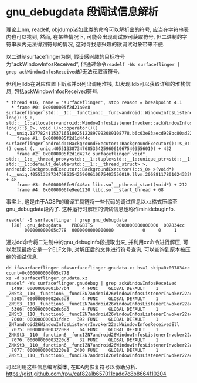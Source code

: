 # gnu_debugdata 段调试信息解析
理论上nm, readelf, objdump诸如此类的命令可以解析出的符号, 应当在字符串表内也可以找到, 然而, 在某些情况下, 可能会出现调试器可获取符号, 但二进制的字符串表内无法得到符号的情况, 这对寻找感兴趣的欲调试对象带来不便.   

以二进制surfaceflinger为例, 假设感兴趣的目标符号为”ackWindowInfosReceived”, 但通过命令`readelf -Ws surfaceflinger | grep ackWindowInfosReceived`却无法获取该符号.   

但利用lldb在对应位置下断点并bt列出调用堆栈, 却发现lldb可以获取详细的堆栈信息, 包括ackWindowInfosReceived符号.   
```
* thread #16, name = 'surfaceflinger', stop reason = breakpoint 4.1
  * frame #0: 0x0000005f2d21a0e8 surfaceflinger`std::__1::__function::__func<android::WindowInfosListenerInvoker::ackWindowInfosReceived(long, long)::$_0, std::__1::allocator<android::WindowInfosListenerInvoker::ackWindowInfosReceived(long, long)::$_0>, void ()>::operator()() (.__uniq.12778241153716518025122897992089108778.b6c03e83aecd928bc80ad22f4346b887)
    frame #1: 0x0000005f2d1d444c surfaceflinger`android::BackgroundExecutor::BackgroundExecutor()::$_0::operator()() const (.__uniq.40551338734768535425960610675403556019) + 432
    frame #2: 0x0000005f2d1d427c surfaceflinger`void* std::__1::__thread_proxy<std::__1::tuple<std::__1::unique_ptr<std::__1::__thread_struct, std::__1::default_delete<std::__1::__thread_struct> >, android::BackgroundExecutor::BackgroundExecutor()::$_0> >(void*) (.__uniq.40551338734768535425960610675403556019.llvm.2068811780102433292) + 48
    frame #3: 0x0000006fe9f446ac libc.so`__pthread_start(void*) + 212
    frame #4: 0x0000006fe9ee1220 libc.so`__start_thread + 68
```

事实上, 这是由于AOSP的编译工具链将一些代码的调试信息以xz格式压缩至gnu_debugdata段内了. 这种运行时解压的调试信息也称作minidebuginfo.   
```
readelf -S surfaceflinger | grep gnu_debugdata
  [28] .gnu_debugdata    PROGBITS         0000000000000000  007834cc
       000000000005c778  0000000000000000           0     0     1
```
通过dd命令将二进制中的gnu_debuginfo段提取出来, 并利用xz命令进行解压, 可以发现最终它是一个ELF文件, 对解压后的文件进行符号查询, 可以查询到原本被压缩的调试信息.   
```
dd if=surfaceflinger of=surfaceflinger.gnudata.xz bs=1 skip=0x007834cc count=0x000000000005c778
xz -d surfaceflinger.gnudata.xz
readelf -Ws surfaceflinger.gnudebug | grep ackWindowInfosReceived
  1499: 00000000001b77b4     4 FUNC    GLOBAL DEFAULT    1 _ZNSt3__110__function6__funcIZN7android26WindowInfosListenerInvoker22ackWindowInfosReceivedEllE3$_0NS_9allocatorIS4_EEFvvEE7destroyEv.__uniq.12778241153716518025122897992089108778.b6c03e83aecd928bc80ad22f4346b887
  5305: 00000000002dc6d8     4 FUNC    GLOBAL DEFAULT    1 _ZNSt3__110__function6__funcIZN7android26WindowInfosListenerInvoker22ackWindowInfosReceivedEllE3$_0NS_9allocatorIS4_EEFvvEE18destroy_deallocateEv.__uniq.12778241153716518025122897992089108778.b6c03e83aecd928bc80ad22f4346b887
  5306: 00000000002dc6d8     4 FUNC    GLOBAL DEFAULT    1 _ZNSt3__110__function6__funcIZN7android26WindowInfosListenerInvoker22ackWindowInfosReceivedEllE3$_0NS_9allocatorIS4_EEFvvEED0Ev.__uniq.12778241153716518025122897992089108778.b6c03e83aecd928bc80ad22f4346b887
  7000: 000000000031fdac   392 FUNC    GLOBAL DEFAULT    1 _ZN7android26WindowInfosListenerInvoker22ackWindowInfosReceivedEll
  7075: 0000000000322088    64 FUNC    GLOBAL DEFAULT    1 _ZNKSt3__110__function6__funcIZN7android26WindowInfosListenerInvoker22ackWindowInfosReceivedEllE3$_0NS_9allocatorIS4_EEFvvEE7__cloneEv.__uniq.12778241153716518025122897992089108778.b6c03e83aecd928bc80ad22f4346b887
  7076: 00000000003220c8    32 FUNC    GLOBAL DEFAULT    1 _ZNKSt3__110__function6__funcIZN7android26WindowInfosListenerInvoker22ackWindowInfosReceivedEllE3$_0NS_9allocatorIS4_EEFvvEE7__cloneEPNS0_6__baseIS7_EE.__uniq.12778241153716518025122897992089108778.b6c03e83aecd928bc80ad22f4346b887
  7077: 00000000003220e8  2400 FUNC    GLOBAL DEFAULT    1 _ZNSt3__110__function6__funcIZN7android26WindowInfosListenerInvoker22ackWindowInfosReceivedEllE3$_0NS_9allocatorIS4_EEFvvEEclEv.__uniq.12778241153716518025122897992089108778.b6c03e83aecd928bc80ad22f4346b887
```

可以利用这些信息编写脚本, 在IDA内恢复符号以协助分析.   
https://gist.github.com/rpw/caf82a1b657011cadd7c8b8664f10204
